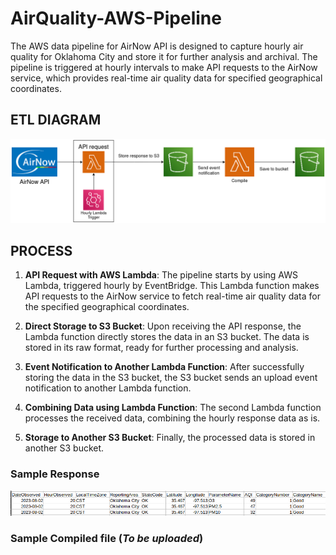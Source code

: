 # AirQuality-AWS-Pipeline

The AWS data pipeline for AirNow API is designed to capture hourly air quality for Oklahoma City and store it for further analysis and archival. The pipeline is triggered at hourly intervals to make API requests to the AirNow service, which provides real-time air quality data for specified geographical coordinates.

## ETL DIAGRAM
![diagram](diagram.png)

## PROCESS

1. **API Request with AWS Lambda**: The pipeline starts by using AWS Lambda, triggered hourly by EventBridge. This Lambda function makes API requests to the AirNow service to fetch real-time air quality data for the specified geographical coordinates.

1. **Direct Storage to S3 Bucket**: Upon receiving the API response, the Lambda function directly stores the data in an S3 bucket. The data is stored in its raw format, ready for further processing and analysis.

1. **Event Notification to Another Lambda Function**: After successfully storing the data in the S3 bucket, the S3 bucket sends an upload event notification to another Lambda function.

1. **Combining Data using Lambda Function**: The second Lambda function processes the received data, combining the hourly response data as is.

1. **Storage to Another S3 Bucket**: Finally, the processed data is stored in another S3 bucket.

### Sample Response
![response](response.png)

### Sample Compiled file (*To be uploaded*)
